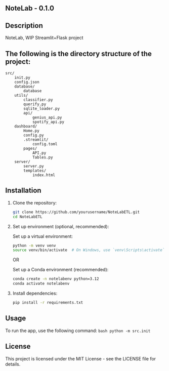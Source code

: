 
## NoteLab - 0.1.0

## Description
NoteLab, WIP Streamlit+Flask project

## The following is the directory structure of the project:
```
src/
    init.py
    config.json
    database/
        database
    utils/
        classifier.py
        querify.py
        sqlite_loader.py
        api/
            genius_api.py
            spotify_api.py
    dashboard/
        Home.py
        config.py
        .streamlit/
            config.toml
        pages/
            API.py
            Tables.py
    server/
        server.py
        templates/
            index.html

```

## Installation

1. Clone the repository:
    ```bash
    git clone https://github.com/yourusername/NoteLabETL.git
    cd NoteLabETL
    ```

2. Set up environment (optional, recommended):

    Set up a virtual environment:
    ```bash
    python -m venv venv
    source venv/bin/activate  # On Windows, use `venv\Scripts\activate`
    ```

    OR

    Set up a Conda environment (recommended):
    ```bash
    conda create -n notelabenv python=3.12
    conda activate notelabenv
    ```

3. Install dependencies:
    ```bash
    pip install -r requirements.txt
    ```

## Usage

To run the app, use the following command:
    ```bash
    python -m src.init
    ```

## License

This project is licensed under the MIT License - see the LICENSE file for details.
